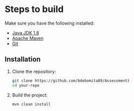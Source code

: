 # Steps to build

Make sure you have the following installed:

- [Java JDK 1.8](https://adoptopenjdk.net/)  
- [Apache Maven](https://maven.apache.org/install.html)  
- [Git](https://git-scm.com/)

## Installation

1. Clone the repository:
    ```bash
    git clone https://github.com/bdebomita89/Assessment)
    cd your-repo
    ```

2. Build the project:
    ```bash
    mvn clean install
    ```
